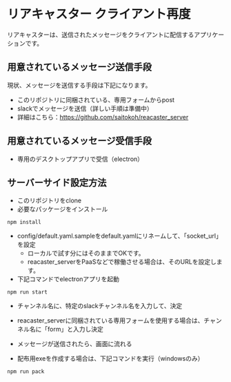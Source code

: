 # リアキャスター クライアント再度
リアキャスターは、送信されたメッセージをクライアントに配信するアプリケーションです。

## 用意されているメッセージ送信手段
現状、メッセージを送信する手段は下記になります。
- このリポジトリに同梱されている、専用フォームからpost
- slackでメッセージを送信（詳しい手順は準備中）
- 詳細はこちら：https://github.com/saitokoh/reacaster_server

## 用意されているメッセージ受信手段
- 専用のデスクトップアプリで受信（electron）

## サーバーサイド設定方法
- このリポジトリをclone
- 必要なパッケージをインストール

```
npm install
```

- config/default.yaml.sampleをdefault.yamlにリネームして、「socket_url」を設定
  - ローカルで試す分にはそのままでOKです。
  - reacaster_serverをPaaSなどで稼働させる場合は、そのURLを設定します。
- 下記コマンドでelectronアプリを起動

```
npm run start
```

- チャンネル名に、特定のslackチャンネル名を入力して、決定
- reacaster_serverに同梱されている専用フォームを使用する場合は、チャンネル名に「form」と入力し決定
- メッセージが送信されたら、画面に流れる

- 配布用exeを作成する場合は、下記コマンドを実行（windowsのみ）

```
npm run pack
```